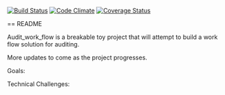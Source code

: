 [![Build Status](https://travis-ci.org/kennpat/audit_work_flow.svg?branch=master)](https://travis-ci.org/kennpat/audit_work_flow) [![Code Climate](https://codeclimate.com/github/kennpat/audit_work_flow.png)](https://codeclimate.com/github/kennpat/audit_work_flow) [![Coverage Status](https://coveralls.io/repos/kennpat/audit_work_flow/badge.png)](https://coveralls.io/r/kennpat/audit_work_flow)



== README

Audit_work_flow is a breakable toy project that will attempt to build
a work flow solution for auditing.

More updates to come as the project progresses.

Goals:

Technical Challenges:
